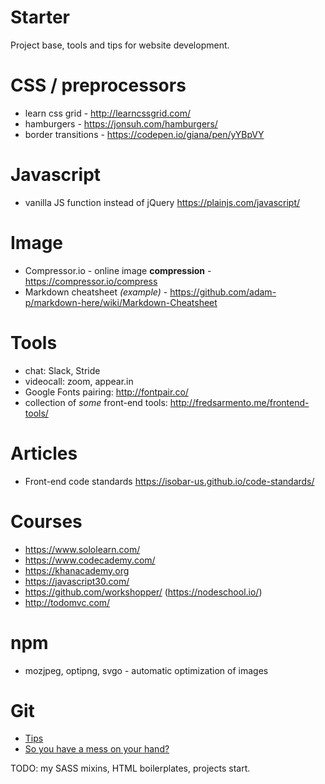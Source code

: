 # Starter
Project base, tools and tips for website development.

# CSS / preprocessors
- learn css grid - http://learncssgrid.com/
- hamburgers - https://jonsuh.com/hamburgers/
- border transitions - https://codepen.io/giana/pen/yYBpVY

# Javascript 
- vanilla JS function instead of jQuery https://plainjs.com/javascript/

# Image
- Compressor.io - online image **compression** - https://compressor.io/compress
- Markdown cheatsheet *(example)* - https://github.com/adam-p/markdown-here/wiki/Markdown-Cheatsheet

# Tools
- chat: Slack, Stride
- videocall: zoom, appear.in
- Google Fonts pairing: http://fontpair.co/
- collection of _some_ front-end tools: http://fredsarmento.me/frontend-tools/

# Articles
- Front-end code standards https://isobar-us.github.io/code-standards/

# Courses
- https://www.sololearn.com/
- https://www.codecademy.com/
- https://khanacademy.org
- https://javascript30.com/
- https://github.com/workshopper/ (https://nodeschool.io/)
- http://todomvc.com/

# npm
- mozjpeg, optipng, svgo - automatic optimization of images

# Git
- [Tips](https://github.com/tomash18r/starter/blob/master/git.md)
- [So you have a mess on your hand?](http://justinhileman.info/article/git-pretty/full/?fbclid=IwAR1pwLNrwD9ZC-wOgbkgjRaVMnMhjFmxk0Z4kaRjkgVZKqderITJcPugOCw)

TODO: my SASS mixins, HTML boilerplates, projects start.

